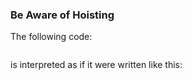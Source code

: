 ### Be Aware of Hoisting

The following code:

~~~ {.javascript insert="../../src/examples/js/hoisting.js" token="before"}
~~~

is interpreted as if it were written like this:

~~~ {.javascript insert="../../src/examples/js/hoisting.js" token="after"}
~~~

